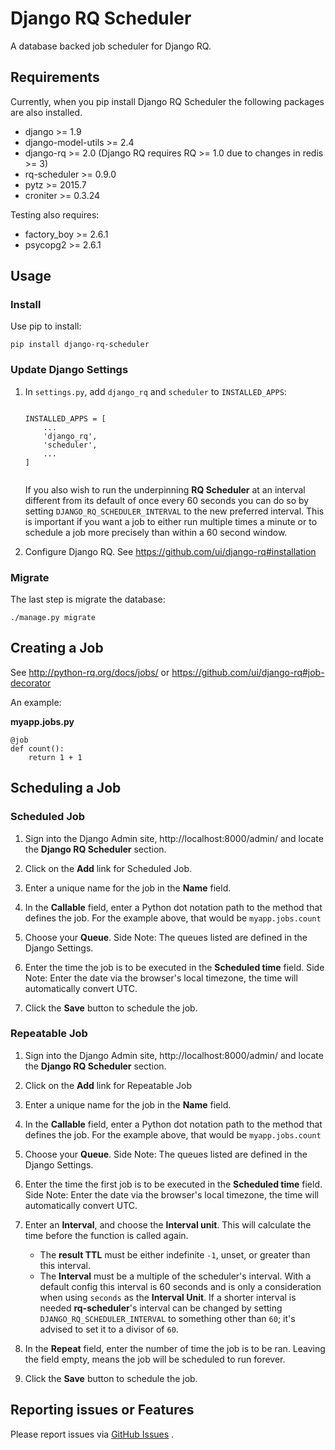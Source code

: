 # Django RQ Scheduler

A database backed job scheduler for Django RQ.

## Requirements

Currently, when you pip install Django RQ Scheduler the following packages are also installed.

* django >= 1.9
* django-model-utils >= 2.4
* django-rq >= 2.0 (Django RQ requires RQ >= 1.0 due to changes in redis >= 3)
* rq-scheduler >= 0.9.0
* pytz >= 2015.7
* croniter >= 0.3.24

Testing also requires:

* factory_boy >= 2.6.1
* psycopg2 >= 2.6.1


## Usage

### Install

Use pip to install:

```
pip install django-rq-scheduler
```


### Update Django Settings

1. In `settings.py`, add `django_rq` and `scheduler` to  `INSTALLED_APPS`:

	```

	INSTALLED_APPS = [
    	...
    	'django_rq',
    	'scheduler',
    	...
	]


	```
    If you also wish to run the underpinning **RQ Scheduler** at an interval different from its default of 
    once every 60 seconds you can do so by setting `DJANGO_RQ_SCHEDULER_INTERVAL` to the new preferred interval. 
    This is important if you want a job to either run multiple times a minute 
    or to schedule a job more precisely than within a 60 second window.

2. Configure Django RQ. See https://github.com/ui/django-rq#installation


### Migrate

The last step is migrate the database:

```
./manage.py migrate
```

## Creating a Job

See http://python-rq.org/docs/jobs/ or https://github.com/ui/django-rq#job-decorator

An example:

**myapp.jobs.py**

```
@job
def count():
    return 1 + 1
```

## Scheduling a Job

### Scheduled Job

1. Sign into the Django Admin site, http://localhost:8000/admin/ and locate the **Django RQ Scheduler** section.

2. Click on the **Add** link for Scheduled Job.

3. Enter a unique name for the job in the **Name** field.

4. In the **Callable** field, enter a Python dot notation path to the method that defines the job. For the example above, that would be `myapp.jobs.count`

5. Choose your **Queue**. Side Note: The queues listed are defined in the Django Settings.

6. Enter the time the job is to be executed in the **Scheduled time** field. Side Note: Enter the date via the browser's local timezone, the time will automatically convert UTC.

7. Click the **Save** button to schedule the job.

### Repeatable Job

1. Sign into the Django Admin site, http://localhost:8000/admin/ and locate the **Django RQ Scheduler** section.

2. Click on the **Add** link for Repeatable Job

3. Enter a unique name for the job in the **Name** field.

4. In the **Callable** field, enter a Python dot notation path to the method that defines the job. For the example above, that would be `myapp.jobs.count`

5. Choose your **Queue**. Side Note: The queues listed are defined in the Django Settings.

6. Enter the time the first job is to be executed in the **Scheduled time** field. Side Note: Enter the date via the browser's local timezone, the time will automatically convert UTC.

7. Enter an **Interval**, and choose the **Interval unit**. This will calculate the time before the function is called again.
    * The **result TTL** must be either indefinite `-1`, unset,  or greater than this interval.
    * The **Interval** must be a multiple of the scheduler's interval. With a default config this interval is 60 seconds and is only a consideration when using `seconds` as the **Interval Unit**. If a shorter interval is needed **rq-scheduler**'s interval can be changed by setting `DJANGO_RQ_SCHEDULER_INTERVAL` to something other than `60`; it's advised to set it to a divisor of `60`.

8. In the **Repeat** field, enter the number of time the job is to be ran. Leaving the field empty, means the job will be scheduled to run forever.

9. Click the **Save** button to schedule the job.


## Reporting issues or Features

Please report issues via [GitHub Issues](https://github.com/istrategylabs/django-rq-scheduler/issues) .

